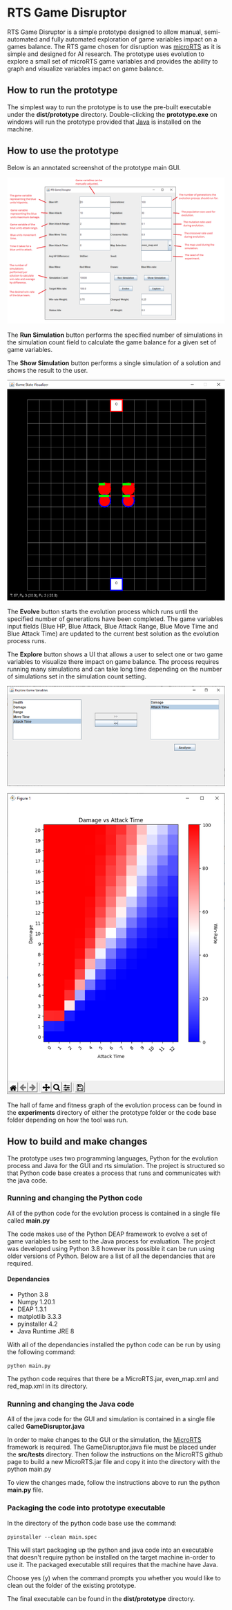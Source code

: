 # RTS Game Disruptor

RTS Game Disruptor is a simple prototype designed to allow manual, semi-automated and fully automated exploration of game variables impact on a games balance. The RTS game chosen for disruption was [microRTS](https://github.com/santiontanon/microrts) as it is simple and designed for AI research. The prototype uses evolution to explore a small set of microRTS game variables and provides the ability to graph and visualize variables impact on game balance.

## How to run the prototype

The simplest way to run the prototype is to use the pre-built executable under the **dist/prototype** directory. Double-clicking the **prototype.exe** on windows will run the prototype provided that [Java](https://www.java.com/en/download/manual.jsp) is installed on the machine.

## How to use the prototype

Below is an annotated screenshot of the prototype main GUI.

![GUI Diagram](diagram.png)

The **Run Simulation** button performs the specified number of simulations in the simulation count field to calculate the game balance for a given set of game variables.

The **Show Simulation** button performs a single simulation of a solution and shows the result to the user.

![Show Playback](show_result.png)


The **Evolve** button starts the evolution process which runs until the specified number of generations have been completed. The game variables input fields (Blue HP, Blue Attack, Blue Attack Range, Blue Move Time and Blue Attack Time) are updated to the current best solution as the evolution process runs.

The **Explore** button shows a UI that allows a user to select one or two game variables to visualize there impact on game balance. The process requires running many simulations and can take long time depending on the number of simulations set in the simulation count setting.

![Explore](explore.png)

![Damage vs Attack Time](damage_vs_attack_time.png)

The hall of fame and fitness graph of the evolution process can be found in the  **experiments** directory of either the prototype folder or the code base folder depending on how the tool was run.

## How to build and make changes

The prototype uses two programming languages, Python for the evolution process and Java for the GUI and rts simulation. The project is structured so that Python code base creates a process that runs and communicates with the java code.

### Running and changing the Python code

All of the python code for the evolution process is contained in a single file called **main.py**

The code makes use of the Python DEAP framework to evolve a set of game variables to be sent to the Java process for evaluation. The project was developed using Python 3.8 however its possible it can be run using older versions of Python. Below are a list of all the dependancies that are required.

#### Dependancies

- Python 3.8
- Numpy 1.20.1
- DEAP 1.3.1
- matplotlib 3.3.3
- pyinstaller 4.2
- Java Runtime JRE 8

With all of the dependancies installed the python code can be run by using the following command:

`python main.py`

The python code requires that there be a MicroRTS.jar, even_map.xml and red_map.xml in its directory.

### Running and changing the Java code

All of the java code for the GUI and simulation is contained in a single file called **GameDisruptor.java**

In order to make changes to the GUI or the simulation, the [MicroRTS](https://github.com/santiontanon/microrts) framework is required. The GameDisruptor.java file must be placed under the **src/tests** directory. Then follow the instructions on the MicroRTS github page to build a new MicroRTS.jar file and copy it into the directory with the python main.py

To view the changes made, follow the instructions above to run the python **main.py** file.

### Packaging the code into prototype executable

In the directory of the python code base use the command:

`pyinstaller --clean main.spec`

This will start packaging up the python and java code into an executable that doesn't require python be installed on the target machine in-order to use it. The packaged executable still requires that the machine have Java.

Choose yes (y) when the command prompts you whether you would like to clean out the folder of the existing prototype.

The final executable can be found in the **dist/prototype** directory.